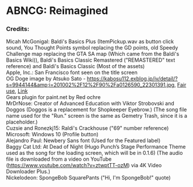 # ABNCG: Reimagined

### Credits:
Micah McGonigal: Baldi's Basics Plus (ItemPickup.wav as button click sound, You Thought Points symbol replacing the GD points, old Speedy Challenge map replacing the GTA SA map (Which came from the Baldi's Basics Wiki)), Baldi's Basics Classic Remastered ("REMASTERED" text reference) and Baldi's Basics Classic (Most of the assets) <br/>
Apple, Inc.: San Francisco font seen on the title screen <br/>
OG Doge image by Atsuko Sato - <a rel="nofollow" class="external free" href="https://kabosu112.exblog.jp/iv/detail/?s=9944144&amp;i=201002%2F12%2F90%2Fa0126590_22301391.jpg">https://kabosu112.exblog.jp/iv/detail/?s=9944144&amp;i=201002%2F12%2F90%2Fa0126590_22301391.jpg</a>, <a href="//en.wikipedia.org/wiki/File:Original_Doge_meme.jpg" title="Fair use of copyrighted material in the context of Doge (meme)">Fair use</a>, <a href="https://en.wikipedia.org/w/index.php?curid=41704519">Link</a> <br/>
Gears plugin for paint.net by Red ochre <br/>
MrDrNose: Creator of Advanced Education with Viktor Strobovski and Doggos (Doggos is a replacement for Shopkeeper Eyebrow.) (The song file name used for the "Run." screen is the same as Gemetry Trash, since it is a placeholder.) <br/>
Cuzsie and Ronezkj15: Raldi's Crackhouse ("69" number reference) <br/>
Microsoft: Windows 10 (Profile button) <br/>
Alejandro Paul: Newbery Sans font (Used for the Featured label) <br/>
Baggy Cat Ltd: At Dead of Night (Hugo Punch’s Stage Performance Theme used as the song for the loading screen, which will be in 0.1.6) (The audio file is downloaded from a video on YouTube (https://www.youtube.com/watch?v=ztwptTT-ozM) via 4K Video Downloader Plus.) <br/>
Nickelodeon: SpongeBob SquarePants ("Hi, I'm SpongeBob!" quote)
<br/><br/>